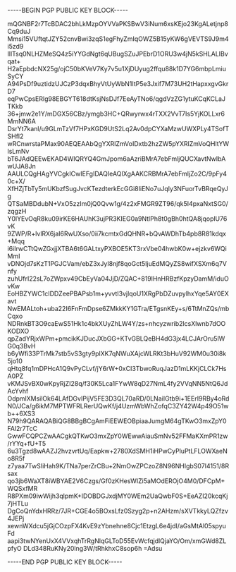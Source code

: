 -----BEGIN PGP PUBLIC KEY BLOCK-----

mQGNBF2r7TcBDAC2bhLkMzpOYVVaPKSBwV3iNum6xsKEjo23KgALetjnp8Cq9duJ
Mmsi15VUftqtJZY52cnvBwi3zqS1egFhyZmIqOWZ5B15yKW6gVEVTS9J9m4i5zd9
IllTsq0NLHZMeSQ4z5iYYGdNgt6qUBugSZuJPEbrD1ORU3w4jN5kSHLALIBvqat+
H2aEpbdcNX25g/ojC50bKVeV7Ky7v5u1XjDUyug2ffqu88k1D7YG6mbpLmiuSyCY
A94PsDf9uztidzUJCzP3dqxBhyVtUyWbN1ItP5e3Jxif7M73UH2tHapxxgvGkrD7
eqPwCpsERlg98EBGYT618dtKsjNsDJf7EeAyTNo6/qgdVzZG1ytuKCqKCLaJTKkb
36+jmw2e1Y/mDGX56CBz/ymgb3HC+QRwyrwx4rTXX2VvT7Is5YjKOLLxr6MmNN6A
DsrYt7kanl/u9GLmTzVf7HPxKGD9UtS2Lq2Av0dpCYXaMzwUWXPLy4TSofTSHfl2
wRCnwrstaPMax90AEQEAAbQgYXRlZmVoIDxtb2hzZW5pYXRlZmVoQHltYWlsLmNv
bT6JAdQEEwEKAD4WIQRYQ4GmJpom6aAzriBMrA7ebFmljQUCXavtNwIbAwUJA8Jn
AAULCQgHAgYVCgkICwIEFgIDAQIeAQIXgAAKCRBMrA7ebFmljZo2C/9pFy40c+X/
XfHZjTbTy5mUKbzfSugJvcKTezdterkEcGGi8IiENo7uJqIy3NFuorTvBRqeQyJg
QTSaMBDdubN+VxO5zzIm0jQ0Qvw1g/4z2xFMGR9ZT96/qk5I4pxaNxtSG0/zqgzH
Y0lYEvOqR8ku09irKE6HAUhK3ujPR3KIEG0a9NtlPh8t0gBh0htQA8jqoplU76vK
9ZWP/R+lvlRX6jaI6RwUXso/0ii7kcmtxGdQHNR+bQvAWDhTb4pb8R81kdqx+Mqq
i6iIrwCTtQwZGxjjXTBA6t6GALtxyPXBOE5KT3rxVbe04hwbK0w+ejzkv6WQiMmI
vDNOjd7sKzT1PGJCVam/ebZ3xJyI8njf8qoGct5IjuEdMQyZS8wifXSXm6q7Vnfy
zuhUfrI22sL7oZWpxv49CbEyVa04JjD/ZQAC+819lHnHRBzfKpzyDamM/iduOvKw
EoHBZYWC1cIDDZeePBAPsb1m+yvvtI3vjlqoU1XRgPbDZuvpylhxYqe5AY0EXavt
NwEMALtoh+uba22I6FnFmDpse6ZMkkKY1GTra/ETgsnKEy+s/6TtMnZQs/mbCqxo
NDRnkBT3O9caEwS51Hk1c4bkXUyZhLW4Y/zs+nhcyzwrib2lcsXlwnb7dOOKODXO
qpZadYRjxWPm+pmcikKJDucJXbGG+KTvGBLQeBH4dG3jx4LCJArOru5lWG0q3BvH
b6yWfi33PTrMk7stb5vS3gty9plXK7qNWuXAjcWLRKt3bHuV92WM0u30i8k5jo10
qHtq8fq1mDPHcA1Q9vPyCLvf/jY6rW+0xCI3TbwoRuqJazD1mLKKjCLCk7HsA0PZ
vKMJSvBX0wKpyRjZI28q/f30K5Lca1FYwW8qD27NmL4fy2VVqNN5NtQ6JdAcYvhf
OdpmlXMsilOk64LAfDGvIPijV5FE3D3QL70aRD/0LNaiIGtb9i+1EErI9RBy4oRd
N0/JCa/g6ikM7MPTWFRLRerUQwKf/j4UzmWbWhZofqC3ZY42W4p49O51wb++6XS3
N79h9QARAQABiQG8BBgBCgAmFiEEWEOBpiaaJumgM64gTKwO3mxZpY0FAl2r7TcC
GwwFCQPCZwAACgkQTKwO3mxZpY0WEwwAiauSmNv52FFMaKXmPR1zw/rYYq+fU+T5
6u3Tgzd8wAAZJ2hvzvrtUq/Eapkw+2780XdSMH1iHPwCyPluPtLFLOWXaeNo8R5f
z7yaa7TwSIiHah9K/TNa7perZrCBu+2NmOwZPCzoZ8N96NHIgbS07I4151/8Rsax
qo3jb6WaXT8iWBYAE2V6Czgs/Gf0zKHesWIZi5aMOdEROjO4M0/DFCpM+WQSxfMR
R8PXm09iwWijh3qlpmK+IDOBDGJxdjMY0WEm2UaQwbF0S+EeAZI20kcqKj7jHTLu
DgCoQnYdxHRRz/7JR+CGE4o5BOxsLfz0Szyg2p+n2AHzm/sXVTkkyLQZfzv4JEPj
xewnWXdcu5jGjCOzpFX4KvE9zYbnehne8Cjc1EtzgL6e4jdI/aGsMtAl05spyuFd
aapi3twNYenUxX4VVxqhTrRgNlqGLToD55EvWcfqjdlQjaYO/Om/xmGWd8ZLpfyO
DLd348RuKNy20lng3W/tRhkhxC8sop6h
=Adsu

-----END PGP PUBLIC KEY BLOCK-----
